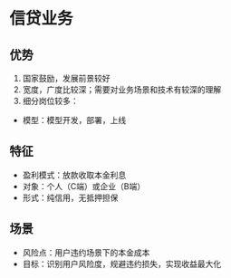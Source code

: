 # 信贷业务

## 优势
1. 国家鼓励，发展前景较好
2. 宽度，广度比较深；需要对业务场景和技术有较深的理解
3. 细分岗位较多：
- 模型：模型开发，部署，上线

## 特征
- 盈利模式：放款收取本金利息
- 对象：个人（C端）或企业（B端）
- 形式：纯信用，无抵押担保

## 场景
- 风险点：用户违约场景下的本金成本
- 目标：识别用户风险度，规避违约损失，实现收益最大化